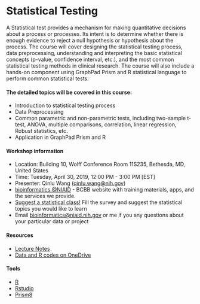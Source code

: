 # Statistical Testing
A Statistical test provides a mechanism for making quantitative decisions about a process or processes. Its intent is to determine whether there is enough evidence to reject a null hypothesis or hypothesis about the process.  The course will cover designing the statistical testing process, data preprocessing, understanding and interpreting the basic statistical concepts (p-value, confidence interval, etc.), and the most common statistical testing methods in clinical research. The course will also include a hands-on component using GraphPad Prism and R statistical language to perform common statistical tests. 

#### The detailed topics will be covered in this course: 
- Introduction to statistical testing process 
- Data Preprocessing 
- Common parametric and non-parametric tests, including two-sample t-test, ANOVA, multiple comparisons, correlation, linear regression, Robust statistics, etc. 
- Application in GraphPad Prism and R 

#### Workshop information
- Location: Building 10, Wolff Conference Room 11S235, Bethesda, MD, United States
- Time: Tuesday, April 30, 2019, 12:00 PM - 3:00 PM [EST]
- Presenter: Qinlu Wang (qinlu.wang@nih.gov)
- [bioinformatics @NIAID](https://bioinformatics.niaid.nih.gov/) - BCBB website with training materials, apps, and the services we provide.
- [Suggest a statistical class!](https://www.surveymonkey.com/r/N5KXX78) Fill the survey and suggest the statistical topics you would like to learn
- Email bioinformatics@niaid.nih.gov or me if you any questions about your particular data or project

#### Resources
- [Lecture Notes](https://nih-my.sharepoint.com/:f:/g/personal/wangq13_nih_gov/EhOYZz8AZKRAs1xocmpPaKwBPh37tuPUpRkkFWoS_a1Kyw?e=csLNHv)
- [Data and R codes on OneDrive](https://nih-my.sharepoint.com/:f:/g/personal/wangq13_nih_gov/EhOYZz8AZKRAs1xocmpPaKwBPh37tuPUpRkkFWoS_a1Kyw?e=csLNHv)

#### Tools
- [R](https://cran.cnr.berkeley.edu/)
- [Rstudio](https://www.rstudio.com/products/rstudio/download/)
- [Prism8](http://inside.niaid.nih.gov/topic/IT/support/software/Pages/prism.aspx)

  
